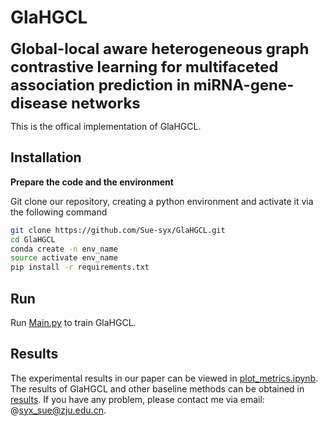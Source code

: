 # GlaHGCL

<font size='5'>**Global-local aware heterogeneous graph contrastive learning for multifaceted association prediction in miRNA-gene-disease networks**</font>

This is the offical implementation of GlaHGCL.

## Installation

**Prepare the code and the environment**

Git clone our repository, creating a python environment and activate it via the following command

```bash
git clone https://github.com/Sue-syx/GlaHGCL.git
cd GlaHGCL
conda create -n env_name
source activate env_name   
pip install -r requirements.txt
```

## Run

Run [Main.py](Main.py) to train GlaHGCL.

## Results

The experimental results in our paper can be viewed in [plot_metrics.ipynb](plot_metrics.ipynb). 
The results of GlaHGCL and other baseline methods can be obtained in [results](results/). 
If you have any problem, please contact me via email: @syx_sue@zju.edu.cn.
